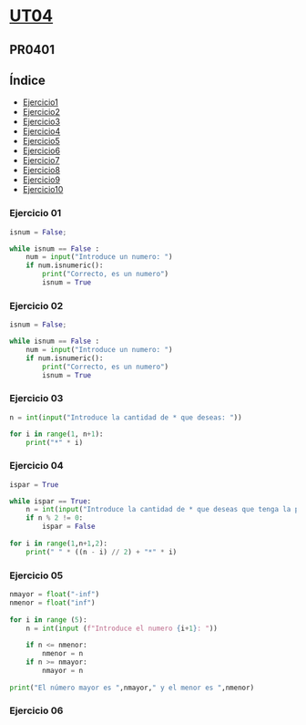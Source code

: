 # [UT04](../../ut04/)

## PR0401

## Índice
- [Ejercicio1](./index.md/#ejercicio-01)
- [Ejercicio2](./index.md/#ejercicio-02)
- [Ejercicio3](./index.md/#ejercicio-03)
- [Ejercicio4](./index.md/#ejercicio-04)
- [Ejercicio5](./index.md/#ejercicio-05)
- [Ejercicio6](./index.md/#ejercicio-06)
- [Ejercicio7](./index.md/#ejercicio-07)
- [Ejercicio8](./index.md/#ejercicio-08)
- [Ejercicio9](./index.md/#ejercicio-09)
- [Ejercicio10](./index.md/#ejercicio-10)

### Ejercicio 01

```python
isnum = False;

while isnum == False :
    num = input("Introduce un numero: ")
    if num.isnumeric():
        print("Correcto, es un numero")
        isnum = True
```

### Ejercicio 02

```python
isnum = False;

while isnum == False :
    num = input("Introduce un numero: ")
    if num.isnumeric():
        print("Correcto, es un numero")
        isnum = True
```

### Ejercicio 03
```python
n = int(input("Introduce la cantidad de * que deseas: "))

for i in range(1, n+1):
    print("*" * i)
```

### Ejercicio 04
```python
ispar = True

while ispar == True:
    n = int(input("Introduce la cantidad de * que deseas que tenga la piramide: "))
    if n % 2 != 0:
        ispar = False
        
for i in range(1,n+1,2):
    print(" " * ((n - i) // 2) + "*" * i)
```

### Ejercicio 05
```python
nmayor = float("-inf")
nmenor = float("inf")
    
for i in range (5):
    n = int(input (f"Introduce el numero {i+1}: "))
    
    if n <= nmenor:
        nmenor = n
    if n >= nmayor:
        nmayor = n
        
print("El número mayor es ",nmayor," y el menor es ",nmenor)
```

### Ejercicio 06

